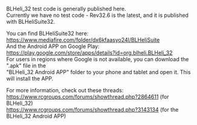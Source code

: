 BLHeli_32 test code is generally published here.  
Currently we have no test code - Rev32.6 is the latest, and it is published with BLHeliSuite32.  

You can find BLHeliSuite32 here:  
https://www.mediafire.com/folder/dx6kfaasyo24l/BLHeliSuite  
And the Android APP on Google Play:  
https://play.google.com/store/apps/details?id=org.blheli.BLHeli_32  
For users in regions where Google is not available, you can download the ".apk" file in the  
"BLHeli_32 Android APP" folder to your phone and tablet and open it. This will install the APP.  

For more information, check out these threads:  
https://www.rcgroups.com/forums/showthread.php?2864611 (for BLHeli_32)  
https://www.rcgroups.com/forums/showthread.php?3143134 (for the BLHeli_32 Android APP)  
